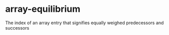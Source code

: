 # array-equilibrium
The index of an array entry that signifies equally weighed predecessors and successors
